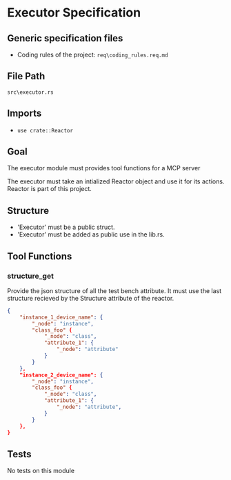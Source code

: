 # Executor Specification

## Generic specification files
- Coding rules of the project: `req\coding_rules.req.md`

## File Path
`src\executor.rs`

## Imports
- `use crate::Reactor`

## Goal

The executor module must provides tool functions for a MCP server

The executor must take an intialized Reactor object and use it for its actions. Reactor is part of this project.

## Structure

- 'Executor' must be a public struct.
- 'Executor' must be added as public use in the lib.rs.

## Tool Functions

### structure_get

Provide the json structure of all the test bench attribute.
It must use the last structure recieved by the Structure attribute of the reactor.

```json
{
    "instance_1_device_name": {
        "_node": "instance",
        "class_foo" {
            "_node": "class",
            "attribute_1": {
                "_node": "attribute"
            }
        }
    },
    "instance_2_device_name": {
        "_node": "instance",
        "class_foo" {
            "_node": "class",
            "attribute_1": {
                "_node": "attribute",
            }
        }
    },
}
```

## Tests

No tests on this module
